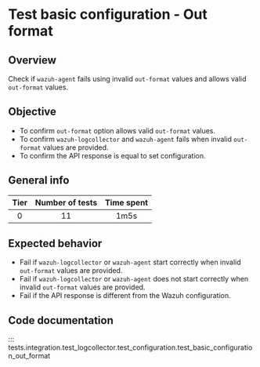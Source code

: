 # Test basic configuration - Out format
## Overview 

Check if `wazuh-agent` fails using invalid `out-format` values and allows valid `out-format` 
values.

## Objective

- To confirm `out-format` option allows valid `out-format` values.
- To confirm `wazuh-logcollector` and `wazuh-agent` fails when invalid `out-format` 
  values are provided.
- To confirm the API response is equal to set configuration.

## General info

|Tier | Number of tests | Time spent |
|:--:|:--:|:--:|
| 0 | 11 | 1m5s |

## Expected behavior

- Fail if `wazuh-logcollector` or `wazuh-agent` start correctly when invalid 
  `out-format` values are provided.
- Fail if `wazuh-logcollector` or `wazuh-agent` does not start correctly when invalid 
  `out-format` values are provided.
- Fail if the API response is different from the Wazuh configuration.

## Code documentation 

::: tests.integration.test_logcollector.test_configuration.test_basic_configuration_out_format
